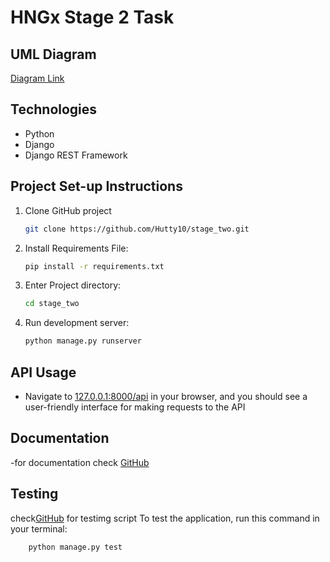 # HNGx Stage 2 Task

## UML Diagram

[Diagram Link](https://lucid.app/lucidchart/b30466c8-7d7f-42ee-88c3-6977bba60aba/edit?view_items=kpYuZ_J1VZzq&invitationId=inv_d175a0a3-53a7-48de-bd2d-f672248b7a1c)

## Technologies

- Python
- Django
- Django REST Framework

## Project Set-up Instructions

1. Clone GitHub project

    ```bash
    git clone https://github.com/Hutty10/stage_two.git
    ```

2. Install Requirements File:

    ```bash
    pip install -r requirements.txt
    ```

3. Enter Project directory:

    ```bash
    cd stage_two
    ```

4. Run development server:

    ```bash
    python manage.py runserver
    ```

## API Usage

- Navigate to [127.0.0.1:8000/api](127.0.0.1:8000/api) in your browser, and you should see a user-friendly interface for making requests to the API

## Documentation

-for documentation check
[GitHub](https://github.com/Hutty10/stage_two/blob/master/DOCUMENTATION.md)

## Testing

check[GitHub](https://github.com/Hutty10/stage_two/blob/master/stagetwo/tests.py) for testimg script
To test the application, run this command in your terminal:

```bash
    python manage.py test
```
